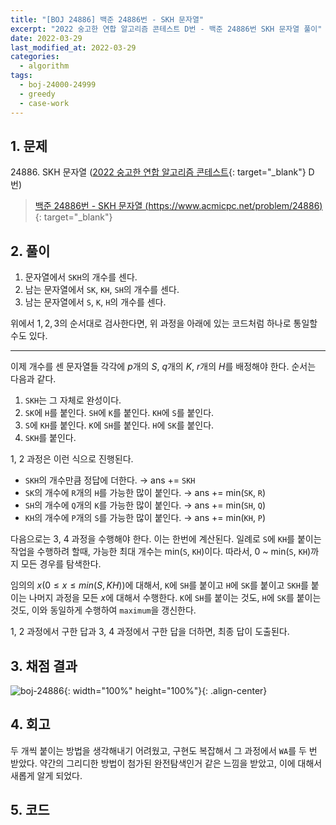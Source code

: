 ```yaml
---
title: "[BOJ 24886] 백준 24886번 - SKH 문자열"
excerpt: "2022 숭고한 연합 알고리즘 콘테스트 D번 - 백준 24886번 SKH 문자열 풀이"
date: 2022-03-29
last_modified_at: 2022-03-29
categories:
  - algorithm
tags:
  - boj-24000-24999
  - greedy
  - case-work
---
```


## 1. 문제
$24886$. SKH 문자열 ([2022 숭고한 연합 알고리즘 콘테스트](https://burningfalls.github.io/contest/skh-baekjoon-contest/){: target="_blank"} D번)

> [백준 24886번 - SKH 문자열 (https://www.acmicpc.net/problem/24886)](https://www.acmicpc.net/problem/24886){: target="_blank"}

## 2. 풀이

1. 문자열에서 `SKH`의 개수를 센다.
1. 남는 문자열에서 `SK`, `KH`, `SH`의 개수를 센다.
1. 남는 문자열에서 `S`, `K`, `H`의 개수를 센다.

위에서 $1, 2, 3$의 순서대로 검사한다면, 위 과정을 아래에 있는 코드처럼 하나로 통일할 수도 있다.

---

이제 개수를 센 문자열들 각각에 $p$개의 $S$, $q$개의 $K$, $r$개의 $H$를 배정해야 한다. 순서는 다음과 같다.

1. `SKH`는 그 자체로 완성이다.
1. `SK`에 `H`를 붙인다.
    `SH`에 `K`를 붙인다.
    `KH`에 `S`를 붙인다.
1. `S`에 `KH`를 붙인다.
    `K`에 `SH`를 붙인다.
    `H`에 `SK`를 붙인다.
1. `SKH`를 붙인다.

1, 2 과정은 이런 식으로 진행된다.

* `SKH`의 개수만큼 정답에 더한다. $\rightarrow$ ans += `SKH`
* `SK`의 개수에 `R`개의 `H`를 가능한 많이 붙인다. $\rightarrow$ ans += min(`SK`, `R`)
* `SH`의 개수에 `Q`개의 `K`를 가능한 많이 붙인다. $\rightarrow$ ans += min(`SH`, `Q`)
* `KH`의 개수에 `P`개의 `S`를 가능한 많이 붙인다. $\rightarrow$ ans += min(`KH`, `P`)

다음으로는 3, 4 과정을 수행해야 한다. 이는 한번에 계산된다. 일례로 `S`에 `KH`를 붙이는 작업을 수행하려 할때, 가능한 최대 개수는 min(`S`, `KH`)이다. 따라서, 0 ~ min(`S`, `KH`)까지 모든 경우를 탐색한다. 

임의의 $x(0\leq x\leq min(S, KH))$에 대해서, `K`에 `SH`를 붙이고 `H`에 `SK`를 붙이고 `SKH`를 붙이는 나머지 과정을 모든 $x$에 대해서 수행한다. `K`에 `SH`를 붙이는 것도, `H`에 `SK`를 붙이는 것도, 이와 동일하게 수행하여 `maximum`을 갱신한다.

1, 2 과정에서 구한 답과 3, 4 과정에서 구한 답을 더하면, 최종 답이 도출된다.

## 3. 채점 결과

![boj-24886](https://user-images.githubusercontent.com/30232837/160549669-dec53940-31ad-4e5b-98c5-f3e102b448e5.png "boj-24886"){: width="100%" height="100%"}{: .align-center}

## 4. 회고

두 개씩 붙이는 방법을 생각해내기 어려웠고, 구현도 복잡해서 그 과정에서 `WA`를 두 번 받았다. 약간의 그리디한 방법이 첨가된 완전탐색인거 같은 느낌을 받았고, 이에 대해서 새롭게 알게 되었다.

## 5. 코드

<script src="https://gist.github.com/BurningFalls/50efe9f1dc858c7dfefa330d5aa4c7e3.js"></script>